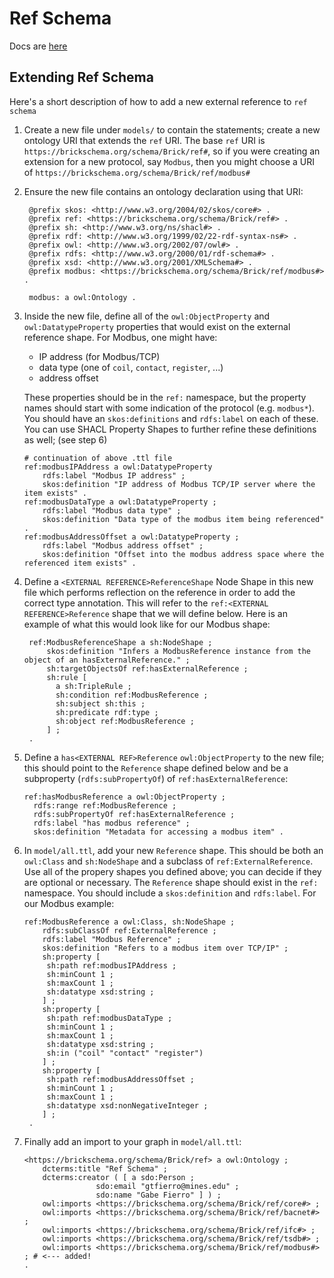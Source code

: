 # Ref Schema

Docs are [here](https://ref-schema.brickschema.org/)

## Extending Ref Schema

Here's a short description of how to add a new external reference to `ref schema`

1. Create a new file under `models/` to contain the statements; create a new ontology URI that extends
   the `ref` URI. The base `ref` URI is `https://brickschema.org/schema/Brick/ref#`, so if you were creating
   an extension for a new protocol, say `Modbus`, then you might choose a URI of  `https://brickschema.org/schema/Brick/ref/modbus#`
2. Ensure the new file contains an ontology declaration using that URI:

   ```ttl
    @prefix skos: <http://www.w3.org/2004/02/skos/core#> .
    @prefix ref: <https://brickschema.org/schema/Brick/ref#> .
    @prefix sh: <http://www.w3.org/ns/shacl#> .
    @prefix rdf: <http://www.w3.org/1999/02/22-rdf-syntax-ns#> .
    @prefix owl: <http://www.w3.org/2002/07/owl#> .
    @prefix rdfs: <http://www.w3.org/2000/01/rdf-schema#> .
    @prefix xsd: <http://www.w3.org/2001/XMLSchema#> .
    @prefix modbus: <https://brickschema.org/schema/Brick/ref/modbus#> .

    modbus: a owl:Ontology .
    ```
3. Inside the new file, define all of the `owl:ObjectProperty` and `owl:DatatypeProperty` properties
   that would exist on the external reference shape. For Modbus, one might have:
   - IP address (for Modbus/TCP)
   - data type (one of `coil`, `contact`, `register`, ...)
   - address offset

   These properties should be in the `ref:` namespace, but the property names should start with
   some indication of the protocol (e.g. `modbus*`). You should have an `skos:definitions` and `rdfs:label`
   on each of these. You can use SHACL Property Shapes to further refine these definitions as well; (see step 6)

    ```ttl
    # continuation of above .ttl file
    ref:modbusIPAddress a owl:DatatypeProperty
        rdfs:label "Modbus IP address" ;
        skos:definition "IP address of Modbus TCP/IP server where the item exists" .
    ref:modbusDataType a owl:DatatypeProperty ;
        rdfs:label "Modbus data type" ;
        skos:definition "Data type of the modbus item being referenced" .
    ref:modbusAddressOffset a owl:DatatypeProperty ;
        rdfs:label "Modbus address offset" ;
        skos:definition "Offset into the modbus address space where the referenced item exists" .
    ```
1. Define a `<EXTERNAL REFERENCE>ReferenceShape` Node Shape in this new file which performs reflection on the reference
   in order to add the correct type annotation. This will refer to the `ref:<EXTERNAL REFERENCE>Reference` shape
   that we will define below. Here is an example of what this would look like for our Modbus shape:

   ```ttl
    ref:ModbusReferenceShape a sh:NodeShape ;
        skos:definition "Infers a ModbusReference instance from the object of an hasExternalReference." ;
        sh:targetObjectsOf ref:hasExternalReference ;
        sh:rule [
          a sh:TripleRule ;
          sh:condition ref:ModbusReference ;
          sh:subject sh:this ;
          sh:predicate rdf:type ;
          sh:object ref:ModbusReference ;
        ] ;
    .
    ```
2. Define a `has<EXTERNAL REF>Reference` `owl:ObjectProperty` to the new file; this should point to the `Reference` shape defined below
   and be a subproperty (`rdfs:subPropertyOf`) of `ref:hasExternalReference`:

    ```ttl
    ref:hasModbusReference a owl:ObjectProperty ;
      rdfs:range ref:ModbusReference ;
      rdfs:subPropertyOf ref:hasExternalReference ;
      rdfs:label "has modbus reference" ;
      skos:definition "Metadata for accessing a modbus item" .
    ```
3. In `model/all.ttl`, add your new `Reference` shape. This should be both an `owl:Class` and `sh:NodeShape` and a subclass of `ref:ExternalReference`.
   Use all of the propery shapes you defined above; you can decide if they are optional or necessary. The `Reference` shape should exist in the `ref:` namespace.
   You should include a `skos:definition` and `rdfs:label`.
   For our Modbus example:

   ```ttl
   ref:ModbusReference a owl:Class, sh:NodeShape ;
       rdfs:subClassOf ref:ExternalReference ;
       rdfs:label "Modbus Reference" ;
       skos:definition "Refers to a modbus item over TCP/IP" ;
       sh:property [
        sh:path ref:modbusIPAddress ;
        sh:minCount 1 ;
        sh:maxCount 1 ;
        sh:datatype xsd:string ;
       ] ;
       sh:property [
        sh:path ref:modbusDataType ;
        sh:minCount 1 ;
        sh:maxCount 1 ;
        sh:datatype xsd:string ;
        sh:in ("coil" "contact" "register")
       ] ;
       sh:property [
        sh:path ref:modbusAddressOffset ;
        sh:minCount 1 ;
        sh:maxCount 1 ;
        sh:datatype xsd:nonNegativeInteger ;
       ] ;
    .
    ```
4. Finally add an import to your graph in `model/all.ttl`:

    ```ttl
    <https://brickschema.org/schema/Brick/ref> a owl:Ontology ;
        dcterms:title "Ref Schema" ;
        dcterms:creator ( [ a sdo:Person ;
                    sdo:email "gtfierro@mines.edu" ;
                    sdo:name "Gabe Fierro" ] ) ;
        owl:imports <https://brickschema.org/schema/Brick/ref/core#> ;
        owl:imports <https://brickschema.org/schema/Brick/ref/bacnet#> ;
        owl:imports <https://brickschema.org/schema/Brick/ref/ifc#> ;
        owl:imports <https://brickschema.org/schema/Brick/ref/tsdb#> ;
        owl:imports <https://brickschema.org/schema/Brick/ref/modbus#> ; # <--- added!
    .
    ```
